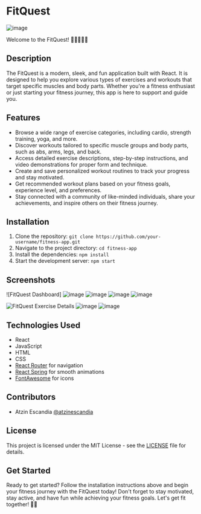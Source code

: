 # FitQuest
![image](https://github.com/atzin-escandia/fitquest/assets/77510953/7cdef328-237f-4d13-aef7-ba4e24dace5d)

Welcome to the FitQuest! 🏋️‍♀️🏃‍♂️💪

## Description

The FitQuest is a modern, sleek, and fun application built with React. It is designed to help you explore various types of exercises and workouts that target specific muscles and body parts. Whether you're a fitness enthusiast or just starting your fitness journey, this app is here to support and guide you.

## Features

- Browse a wide range of exercise categories, including cardio, strength training, yoga, and more.
- Discover workouts tailored to specific muscle groups and body parts, such as abs, arms, legs, and back.
- Access detailed exercise descriptions, step-by-step instructions, and video demonstrations for proper form and technique.
- Create and save personalized workout routines to track your progress and stay motivated.
- Get recommended workout plans based on your fitness goals, experience level, and preferences.
- Stay connected with a community of like-minded individuals, share your achievements, and inspire others on their fitness journey.

## Installation

1. Clone the repository: `git clone https://github.com/your-username/fitness-app.git`
2. Navigate to the project directory: `cd fitness-app`
3. Install the dependencies: `npm install`
4. Start the development server: `npm start`

## Screenshots

![FitQuest Dashboard]
![image](https://github.com/atzin-escandia/fitquest/assets/77510953/7f9bb437-6209-441f-abe9-06f8dd268cdf)
![image](https://github.com/atzin-escandia/fitquest/assets/77510953/811f0e09-04cb-416e-b8e8-5ae254140700)
![image](https://github.com/atzin-escandia/fitquest/assets/77510953/fb38881b-9ca8-454b-83d2-a6eae9180ddd)
![image](https://github.com/atzin-escandia/fitquest/assets/77510953/02bf1dab-d3d6-4a0f-a18e-d2e59bb5a51a)

![FitQuest Exercise Details](screenshot2.png)
![image](https://github.com/atzin-escandia/fitquest/assets/77510953/461c4116-cdd0-45c9-8ffd-bfb0cdc2c5d4)
![image](https://github.com/atzin-escandia/fitquest/assets/77510953/75e482dc-836f-40da-9ca1-0cf4399ec093)

## Technologies Used

- React
- JavaScript
- HTML
- CSS
- [React Router](https://reactrouter.com/) for navigation
- [React Spring](https://www.react-spring.io/) for smooth animations
- [FontAwesome](https://fontawesome.com/) for icons

## Contributors

- Atzin Escandia [@atzinescandia](https://github.com/atzin-escandia)

## License

This project is licensed under the MIT License - see the [LICENSE](LICENSE) file for details.

## Get Started

Ready to get started? Follow the installation instructions above and begin your fitness journey with the FitQuest today! Don't forget to stay motivated, stay active, and have fun while achieving your fitness goals. Let's get fit together! 💪🎉
